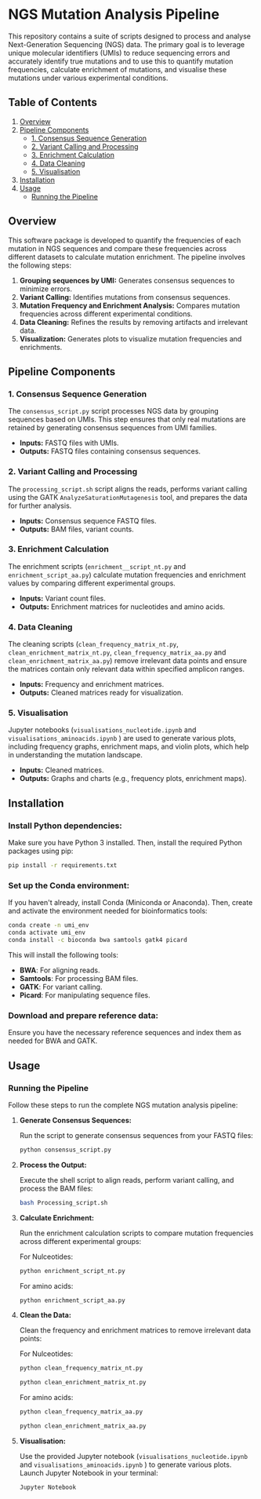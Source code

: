 # NGS Mutation Analysis Pipeline

This repository contains a suite of scripts designed to process and analyse Next-Generation Sequencing (NGS) data. The primary goal is to leverage unique molecular identifiers (UMIs) to reduce sequencing errors and accurately identify true mutations and to use this to quantify mutation frequencies, calculate enrichment of mutations, and visualise these mutations under various experimental conditions.

## Table of Contents

1. [Overview](#overview)
2. [Pipeline Components](#pipeline-components)
   - [1. Consensus Sequence Generation](#1-consensus-sequence-generation)
   - [2. Variant Calling and Processing](#2-variant-calling-and-processing)
   - [3. Enrichment Calculation](#3-enrichment-calculation)
   - [4. Data Cleaning](#4-data-cleaning)
   - [5. Visualisation](#5-visualisation)
3. [Installation](#installation)
4. [Usage](#usage)
   - [Running the Pipeline](#running-the-pipeline)

## Overview

This software package is developed to quantify the frequencies of each mutation in NGS sequences and compare these frequencies across different datasets to calculate mutation enrichment. The pipeline involves the following steps:

1. **Grouping sequences by UMI:** Generates consensus sequences to minimize errors.
2. **Variant Calling:** Identifies mutations from consensus sequences.
3. **Mutation Frequency and Enrichment Analysis:** Compares mutation frequencies across different experimental conditions.
4. **Data Cleaning:** Refines the results by removing artifacts and irrelevant data.
5. **Visualization:** Generates plots to visualize mutation frequencies and enrichments.

## Pipeline Components

### 1. Consensus Sequence Generation

The `consensus_script.py` script processes NGS data by grouping sequences based on UMIs. This step ensures that only real mutations are retained by generating consensus sequences from UMI families.

- **Inputs:** FASTQ files with UMIs.
- **Outputs:** FASTQ files containing consensus sequences.

### 2. Variant Calling and Processing

The `processing_script.sh` script aligns the reads, performs variant calling using the GATK `AnalyzeSaturationMutagenesis` tool, and prepares the data for further analysis.

- **Inputs:** Consensus sequence FASTQ files.
- **Outputs:** BAM files, variant counts.

### 3. Enrichment Calculation

The enrichment scripts (`enrichment__script_nt.py` and `enrichment_script_aa.py`) calculate mutation frequencies and enrichment values by comparing different experimental groups.

- **Inputs:** Variant count files.
- **Outputs:** Enrichment matrices for nucleotides and amino acids.

### 4. Data Cleaning

The cleaning scripts (`clean_frequency_matrix_nt.py`, `clean_enrichment_matrix_nt.py`, `clean_frequency_matrix_aa.py` and `clean_enrichment_matrix_aa.py`) remove irrelevant data points and ensure the matrices contain only relevant data within specified amplicon ranges.

- **Inputs:** Frequency and enrichment matrices.
- **Outputs:** Cleaned matrices ready for visualization.

### 5. Visualisation

Jupyter notebooks (`visualisations_nucleotide.ipynb` and `visualisations_aminoacids.ipynb` ) are used to generate various plots, including frequency graphs, enrichment maps, and violin plots, which help in understanding the mutation landscape.

- **Inputs:** Cleaned matrices.
- **Outputs:** Graphs and charts (e.g., frequency plots, enrichment maps).

## Installation
   
### Install Python dependencies:

Make sure you have Python 3 installed. Then, install the required Python packages using pip:

```bash
pip install -r requirements.txt
``` 

### Set up the Conda environment: 

If you haven't already, install Conda (Miniconda or Anaconda). Then, create and activate the environment needed for bioinformatics tools:

```bash
conda create -n umi_env
conda activate umi_env
conda install -c bioconda bwa samtools gatk4 picard
```
This will install the following tools:

- **BWA**: For aligning reads.
- **Samtools**: For processing BAM files.
- **GATK**: For variant calling.
- **Picard**: For manipulating sequence files.

### Download and prepare reference data:

Ensure you have the necessary reference sequences and index them as needed for BWA and GATK.

## Usage 

### Running the Pipeline

Follow these steps to run the complete NGS mutation analysis pipeline:

1. **Generate Consensus Sequences:**

   Run the script to generate consensus sequences from your FASTQ files:

   ```bash
   python consensus_script.py
   ```
   
2. **Process the Output:**

   Execute the shell script to align reads, perform variant calling, and process the BAM files:

   ```bash
   bash Processing_script.sh
   ```

3. **Calculate Enrichment:**

   Run the enrichment calculation scripts to compare mutation frequencies across different experimental groups:

   For Nulceotides:
   ```bash
   python enrichment_script_nt.py
   ```
   
   For amino acids:
   ```bash
   python enrichment_script_aa.py
   ```
   
4. **Clean the Data:**

   Clean the frequency and enrichment matrices to remove irrelevant data points:

   For Nulceotides:
   ```bash
   python clean_frequency_matrix_nt.py
   ```
   ```bash
   python clean_enrichment_matrix_nt.py
   ```
   
   For amino acids:
   ```bash
   python clean_frequency_matrix_aa.py
   ```
   ```bash
   python clean_enrichment_matrix_aa.py
   ```

5. **Visualisation:**

   Use the provided Jupyter notebook (`visualisations_nucleotide.ipynb` and `visualisations_aminoacids.ipynb` ) to generate various plots. Launch Jupyter Notebook in your terminal:

   ```bash
   Jupyter Notebook
   ```

